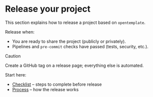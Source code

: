 <!--
SPDX-FileCopyrightText: © 2025 open-nudge <https://github.com/open-nudge>
SPDX-FileContributor: szymonmaszke <github@maszke.co>

SPDX-License-Identifier: Apache-2.0
-->

# Release your project

This section explains how to release a project based on `opentemplate`.

Release when:

- You are ready to share the project (publicly or privately).
- Pipelines and `pre-commit` checks have passed (tests, security, etc.).

> [!CAUTION]
> Create a GitHub tag on a release page; everything else is automated.

Start here:

- [Checklist](checklist.md) – steps to complete before release
- [Process](process.md) – how the release works
